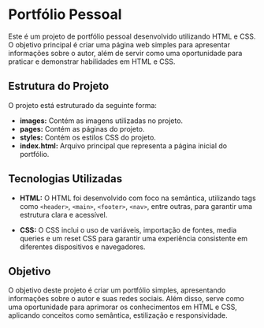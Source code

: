 # Portfólio Pessoal

Este é um projeto de portfólio pessoal desenvolvido utilizando HTML e CSS. O objetivo principal é criar uma página web simples para apresentar informações sobre o autor, além de servir como uma oportunidade para praticar e demonstrar habilidades em HTML e CSS.

## Estrutura do Projeto

O projeto está estruturado da seguinte forma:

- **images:** Contém as imagens utilizadas no projeto.
- **pages:** Contém as páginas do projeto.
- **styles:** Contém os estilos CSS do projeto.
- **index.html:** Arquivo principal que representa a página inicial do portfólio.

## Tecnologias Utilizadas

- **HTML:** O HTML foi desenvolvido com foco na semântica, utilizando tags como `<header>`, `<main>`, `<footer>`, `<nav>`, entre outras, para garantir uma estrutura clara e acessível.
  
- **CSS:** O CSS inclui o uso de variáveis, importação de fontes, media queries e um reset CSS para garantir uma experiência consistente em diferentes dispositivos e navegadores.

## Objetivo

O objetivo deste projeto é criar um portfólio simples, apresentando informações sobre o autor e suas redes sociais. Além disso, serve como uma oportunidade para aprimorar os conhecimentos em HTML e CSS, aplicando conceitos como semântica, estilização e responsividade.